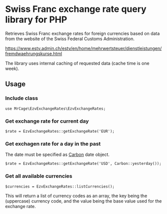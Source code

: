 # Swiss Franc exchange rate query library for PHP

Retrieves Swiss Franc exchange rates for foreign currencies based on data from the website of the Swiss Federal Customs Administration.

https://www.estv.admin.ch/estv/en/home/mehrwertsteuer/dienstleistungen/fremdwaehrungskurse.html

The library uses internal caching of requested data (cache time is one week).

## Usage

### Include class

    use MrCage\EzvExchangeRates\EzvExchangeRates;

### Get exchange rate for current day

    $rate = EzvExchangeRates::getExchangeRate('EUR');

### Get exchagen rate for a day in the past

The date must be specified as [Carbon](http://carbon.nesbot.com) date object.

    $rate = EzvExchangeRates::getExchangeRate('USD', Carbon::yesterday());

### Get all available currencies

    $currencies = EzvExchangeRates::listCurrencies();

This will return a list of currency codes as an array, the key being the (uppercase) currency code, and the value being the base value used for the exchange rate.
